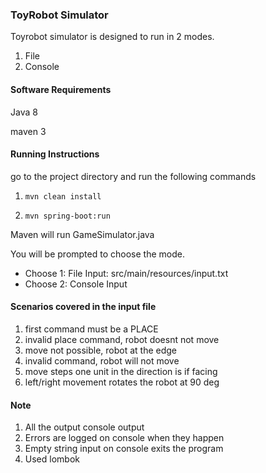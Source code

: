 ### ToyRobot Simulator

Toyrobot simulator is designed to run in 2 modes.
1. File 
2. Console

#### Software Requirements
Java 8 

maven 3

#### Running Instructions

go to the project directory and run the following commands

1. ```mvn clean install``` 

2. ```mvn spring-boot:run```

Maven will run GameSimulator.java  

You will be prompted to choose the mode.
- Choose 1: File Input:  src/main/resources/input.txt
- Choose 2: Console Input


#### Scenarios covered in the input file

1. first command must be a PLACE
2. invalid place command, robot doesnt not move
3. move not possible, robot at the edge
4. invalid command, robot will not move
5. move steps one unit in the direction is if facing
6. left/right movement rotates the robot at 90 deg


#### Note
1. All the output console output
2. Errors are logged on console when they happen
3. Empty string input on console exits the program
4. Used lombok 
